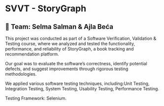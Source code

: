 # SVVT - StoryGraph 
## 🤝 Team: Selma Salman & Ajla Beća

This project was conducted as part of a Software Verification, Validation & Testing course, where we analyzed and tested the functionality, performance, and reliability of StoryGraph, a book tracking and recommendation platform.

Our goal was to evaluate the software’s correctness, identify potential defects, and suggest improvements through rigorous testing methodologies.

We applied various software testing techniques, including:Unit Testing, Integration Testing, System Testing, Usability Testing, Performance Testing.

Testing Framework: Selenium.

